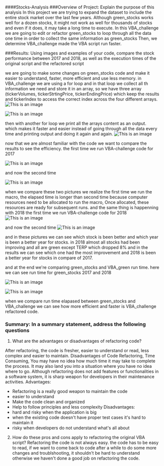 ####Stocks-Analysis
###Overview of Project: Explain the purpose of this analysis
In this project we are trying to expand the dataset to include the entire stock market over the last few years. Although  green_stocks works well for a dozen stocks, it might not work as well for thousands of stocks and even if it does, it may take a long time to execute.
In this VBA_challenge we are going to edit or refactor green_stocks to loop through all the data one time in order to collect the same information as green_stocks Then, we determine VBA_challenge made the VBA script run faster.


###Results: Using images and examples of your code, compare the stock performance between 2017 and 2018, as well as the execution times of the original script and the refactored script

we are going to make some changes on green_stocks code and make it easier to understand, faster, more efficient and use less memory. in VBA_challenge we are using a for loop and in that loop we collect all th information we need and store it in an array, so we have three array (tickerVolumes, tickerStrtingPrice, tickerEndingPrice) which keep the results and tickerIndex to access the correct index across the four different arrays.
![This is an image](ticker.png)

![This is an image](firstloop.png)

 then with another for loop we print all the arrays content as an output. which makes it faster and easier instead of going through all the data every time and printing output and doing it again and again.
![This is an image](output.png)

now that we are almost familiar with the code we want to compare the results to see the efficiency.
the first time we run VBA-challenge code for 2017

![This is an image](VBA_challenge_2017.png)

and now the second time 

![This is an image](VBA_challenge2_2017.png)

when we compare these two pictures we realize the first time we run the macro, the elapsed time is longer than second time because computer resources need to be allocated to run the macro, Once allocated, these resources are ready for subsequent runs. and the same thing is happenning with 2018
the first time we run VBA-challenge code for 2018
![This is an image](VBA_challenge_2018.png)

and now the second time
![This is an image](VBA_challenge2_2018.png)

and in these pictures we can see which stock is been better and which year is been a better year for stocks. in 2018 almost all stocks had been improving and all are green except TERP which dropped 8% and in the results we can see which one had the most improvement and 2018 is been a better year for stocks in compare of 2017.

and at the end we're comparing green_stocks and VBA_green run time.
here we can see run time for green_stocks 2017 and 2018

![This is an image](green_2017.png)

![This is an image](green_2018.png)

when we compare run time elapased between green_stocks and VBA_challenge we can see how more efficient and faster is VBA_challenge refactored code.


### Summary: In a summary statement, address the following questions

1. What are the advantages or disadvantages of refactoring code?

 After refactoring, the code is fresher, easier to understand or read, less complex and easier to maintain. Disadvantages of Code Refactoring, Time Consuming, You may have no idea how much time it may take to complete the process. It may also land you into a situation where you have no idea where to go.
 Although refactoring does not add features or functionalities in a software system, it is sharp weapon for developers in their maintenance activities. 
 Advantages:
 - Refactoring is a really good weapon to maintain the code
 - easier to understand
 - Make the code clean and organized
 - Help to follow principles and less complexity
 Disadvantages:
 - hard and risky when the application is big
 - when the existing code doesn't have proper test cases it's hard to maintain it
 - risky when developers do not understand what's all about

2. How do these pros and cons apply to refactoring the original VBA script?
 Refactoring the code is not always easy. the code has to be easy to read, if we want to come back to code after a while to do some more changes and troublshooting, it shouldn't be hard to understand otherwise we haven't done a good job on refactoring the code.
